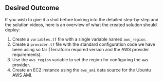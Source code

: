## Desired Outcome

If you wish to give it a shot before looking into the detailed step-by-step and the solution videos, here is an overview of what the created solution should deploy:

1. Create a `variables.tf` file with a single variable named `aws_region`.
2. Create a `provider.tf` file with the standard configuration code we have been using so far (Terraform required version and the AWS provider requirements).
3. Use the `aws_region` variable to set the region for configuring the `aws` provider.
4. Create an EC2 instance using the `aws_ami` data source for the Ubuntu AWS AMI.